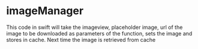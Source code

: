 # imageManager
This code in swift will take the imageview, placeholder image, url of the image to be downloaded as parameters of the function, sets the image and stores in cache.  Next time the image is retrieved from cache 

